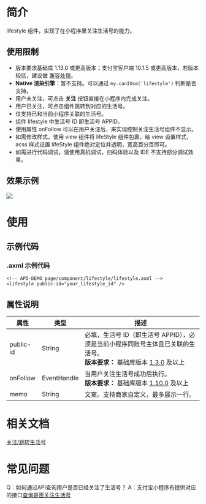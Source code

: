 # 简介

lifestyle 组件，实现了在小程序里关注生活号的能力。

## 使用限制

- 版本要求基础库 1.13.0 或更高版本；支付宝客户端 10.1.5 或更高版本，若版本较低，建议做 [兼容处理](/mini/framework/compatibility)。
- **Native 渲染引擎**：暂不支持。可以通过 `my.canIUse('lifestyle')` 判断是否支持。
- 用户未关注，可点击 **关注** 按钮直接在小程序内完成关注。
- 用户已关注，可点击组件跳转到对应的生活号。
- 仅支持已和当前小程序关联的生活号。
- 组件 lifestyle 中生活号 ID 即生活号 APPID。
- 使用属性 onFollow 可以在用户关注后，来实现控制关注生活号组件不显示。
- 如需修改样式，使用 view 组件将 lifeStyle 组件包裹，给 view 设置样式，acss 样式设置 lifeStyle 组件绝对定位并透明，宽高百分百即可。
- 如需进行代码调试，请使用真机调试，扫码体验以及 IDE 不支持部分调试效果。

## 效果示例

![](https://gw.alipayobjects.com/zos/skylark-tools/public/files/6fe57c3ac1bbb263ac7ff6d931e19123.png#align=left&display=inline&height=105&margin=%5Bobject%20Object%5D&originHeight=105&originWidth=371&status=done&style=none&width=371)

# 使用

## 示例代码

### .axml 示例代码

```plain
<!-- API-DEMO page/component/lifestyle/lifestyle.axml -->
<lifestyle public-id="your_lifestyle_id" />
```

## 属性说明

| **属性** | **类型** | **描述** |
| --- | --- | --- |
| public-id | String | 必填，生活号 ID（即生活号 APPID），必须是当前小程序同账号主体且已关联的生活号。<br />**版本要求：** 基础库版本 [1.3.0](/mini/framework/compatibility) 及以上 |
| onFollow | EventHandle | 当用户关注生活号成功后执行。<br />**版本要求：** 基础库版本 [1.10.0](/mini/framework/compatibility) 及以上 |
| memo | String | 文案。支持商家自定义，最多展示一行。 |

# 相关文档

[关注/跳转生活号](https://opendocs.alipay.com/mini/introduce/bntnry)

# 常见问题
Q：如何通过API查询用户是否已经关注了生活号？
A：支付宝小程序有提供对应的接口[查询是否关注生活号](https://opendocs.alipay.com/apis/api_6/alipay.open.public.user.follow.query)
